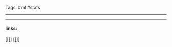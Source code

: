 
Tags: #ml #stats 

-----------------------------------------













---------------------
#### links:
[[]]
[[]]